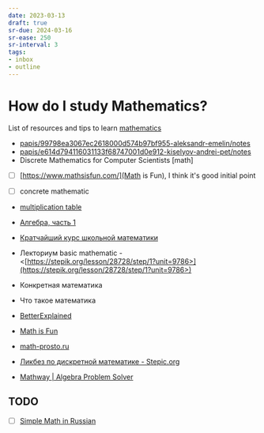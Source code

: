 ```yaml
---
date: 2023-03-13
draft: true
sr-due: 2024-03-16
sr-ease: 250
sr-interval: 3
tags:
- inbox
- outline
---
```


# How do I study Mathematics?

List of resources and tips to learn [mathematics](./mathematics.md)


- [papis/99798ea3067ec2618000d574b97bf955-aleksandr-emelin/notes](./papis/99798ea3067ec2618000d574b97bf955-aleksandr-emelin/notes.md)
- [papis/e614d794116031133f68747001d0e912-kiselyov-andrei-pet/notes](./papis/e614d794116031133f68747001d0e912-kiselyov-andrei-pet/notes.md)
- Discrete Mathematics for Computer Scientists [math]


- [ ] [https://www.mathsisfun.com/](Math is Fun), I think it's good initial
      point

- [ ] concrete mathematic
- [multiplication table](./multiplication%20table.md)
- [Алгебра, часть 1](./papis/e614d794116031133f68747001d0e912-kiselyov-andrei-pet/notes.md)
- [Кратчайший курс школьной математики](./papis/99798ea3067ec2618000d574b97bf955-aleksandr-emelin/notes.md)
- Лекториум basic mathematic -
  <[https://stepik.org/lesson/28728/step/1?unit=9786>](https://stepik.org/lesson/28728/step/1?unit=9786>)

- Конкретная математика
- Что такое математика
- [BetterExplained](https://betterexplained.com/)
- [Math is Fun](https://www.mathsisfun.com/)
- [math-prosto.ru](https://math-prosto.ru/)
- [Ликбез по дискретной математике - Stepic.org](https://stepic.org/course/%D0%9B%D0%B8%D0%BA%D0%B1%D0%B5%D0%B7-%D0%BF%D0%BE-%D0%B4%D0%B8%D1%81%D0%BA%D1%80%D0%B5%D1%82%D0%BD%D0%BE%D0%B9-%D0%BC%D0%B0%D1%82%D0%B5%D0%BC%D0%B0%D1%82%D0%B8%D0%BA%D0%B5-91/)
- [Mathway | Algebra Problem Solver](https://www.mathway.com/Algebra)

## TODO


- [ ] [Simple Math in Russian](https://www.youtube.com/playlist?list=PLC2pBQ7lPOZCu0cehs7tPmnoeK2BjUiSk)
